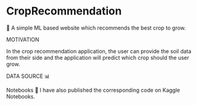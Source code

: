 # CropRecommendation
🌿
A simple ML  based website which recommends the best crop to grow. 

MOTIVATION 


In the crop recommendation application, the user can provide the soil data from their side and the application will predict which crop should the user grow.



DATA SOURCE 📊


Notebooks 📓
I have also published the corresponding code on Kaggle Notebooks.
